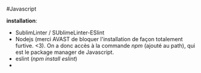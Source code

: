 #Javascript

**installation**:

- SublimLinter / SUblimeLinter-ESlint
- Nodejs (merci AVAST de bloquer l'installation de façon totalement furtive. <3). On a donc accès à la commande *npm* (ajouté au path), qui est le package manager de Javascript.
- eslint (*npm install eslint*)
-